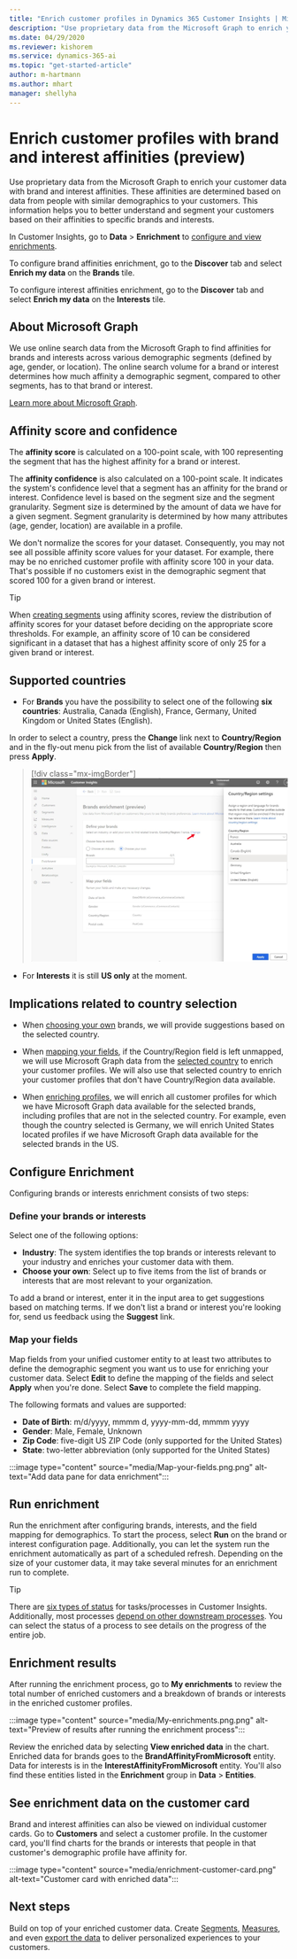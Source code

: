 ```yaml
---
title: "Enrich customer profiles in Dynamics 365 Customer Insights | Microsoft Docs"
description: "Use proprietary data from the Microsoft Graph to enrich your customer data with brand and interest affinities in Dynamics 365 Customer Insights."
ms.date: 04/29/2020
ms.reviewer: kishorem
ms.service: dynamics-365-ai
ms.topic: "get-started-article"
author: m-hartmann
ms.author: mhart
manager: shellyha
---
```


# Enrich customer profiles with brand and interest affinities (preview)

Use proprietary data from the Microsoft Graph to enrich your customer data with brand and interest affinities. These affinities are determined based on data from people with similar demographics to your customers. This information helps you to better understand and segment your customers based on their affinities to specific brands and interests.

In Customer Insights, go to **Data** > **Enrichment** to [configure and view enrichments](enrichment-hub.md).

To configure brand affinities enrichment, go to the **Discover** tab and select **Enrich my data** on the **Brands** tile.

To configure interest affinities enrichment, go to the **Discover** tab and select **Enrich my data** on the **Interests** tile.

## About Microsoft Graph

We use online search data from the Microsoft Graph to find affinities for brands and interests across various demographic segments (defined by age, gender, or location). The online search volume for a brand or interest determines how much affinity a demographic segment, compared to other segments, has to that brand or interest.

[Learn more about Microsoft Graph](https://docs.microsoft.com/graph/overview).

## Affinity score and confidence

The **affinity score** is calculated on a 100-point scale, with 100 representing the segment that has the highest affinity for a brand or interest.

The **affinity confidence** is also calculated on a 100-point scale. It indicates the system's confidence level that a segment has an affinity for the brand or interest. Confidence level is based on the segment size and the segment granularity. Segment size is determined by the amount of data we have for a given segment. Segment granularity is determined by how many attributes (age, gender, location) are available in a profile.

We don't normalize the scores for your dataset. Consequently, you may not see all possible affinity score values for your dataset. For example, there may be no enriched customer profile with affinity score 100 in your data. That's possible if no customers exist in the demographic segment that scored 100 for a given brand or interest.

> [!TIP]
> When [creating segments](segments.md) using affinity scores, review the distribution of affinity scores for your dataset before deciding on the appropriate score thresholds. For example, an affinity score of 10 can be considered significant in a dataset that has a highest affinity score of only 25 for a given brand or interest.

## Supported countries

- For **Brands** you have the possibility to select one of the following **six countries**: Australia, Canada (English), France, Germany, United Kingdom or United States (English).

In order to select a country, press the **Change** link next to **Country/Region** and in the fly-out menu pick from the list of available **Country/Region** then press **Apply**.

   > [!div class="mx-imgBorder"]
   > ![Choosing a country](media/Choose-country.png.png "Choosing a country")

- For **Interests** it is still **US only** at the moment.

## Implications related to country selection

- When [choosing your own](#supported-countries) brands, we will provide suggestions based on the selected country.

- When [mapping your fields](#map-your-fields), if the Country/Region field is left unmapped, we will use Microsoft Graph data from the [selected country](#supported-countries) to enrich your customer profiles.
We will also use that selected country to enrich your customer profiles that don't have Country/Region data available.

- When [enriching profiles](#run-enrichment), we will enrich all customer profiles for which we have Microsoft Graph data available for the selected brands, including profiles that are not in the selected country. For example, even though the country selected is Germany, we will enrich United States located profiles if we have Microsoft Graph data available for the selected brands in the US.

## Configure Enrichment

Configuring brands or interests enrichment consists of two steps:

### Define your brands or interests

   Select one of the following options:

   - **Industry**: The system identifies the top brands or interests relevant to your industry and enriches your customer data with them.
   - **Choose your own**: Select up to five items from the list of brands or interests that are most relevant to your organization.

   To add a brand or interest, enter it in the input area to get suggestions based on matching terms. If we don't list a brand or interest you're looking for, send us feedback using the **Suggest** link.

### Map your fields

   Map fields from your unified customer entity to at least two attributes to define the demographic segment you want us to use for enriching your customer data. Select **Edit** to define the mapping of the fields and select **Apply** when you're done. Select **Save** to complete the field mapping.

   The following formats and values are supported:

   - **Date of Birth**: m/d/yyyy, mmmm d, yyyy-mm-dd, mmmm yyyy
   - **Gender**: Male, Female, Unknown
   - **Zip Code**: five-digit US ZIP Code (only supported for the United States)
   - **State**: two-letter abbreviation (only supported for the United States)

:::image type="content" source="media/Map-your-fields.png.png" alt-text="Add data pane for data enrichment":::

## Run enrichment

Run the enrichment after configuring brands, interests, and the field mapping for demographics. To start the process, select **Run** on the brand or interest configuration page. Additionally, you can let the system run the enrichment automatically as part of a scheduled refresh.
Depending on the size of your customer data, it may take several minutes for an enrichment run to complete.

> [!TIP]
> There are [six types of status](system.md#status-types) for tasks/processes in Customer Insights. Additionally, most processes [depend on other downstream processes](system.md#refresh-policies). You can select the status of a process to see details on the progress of the entire job.

## Enrichment results

After running the enrichment process, go to **My enrichments** to review the total number of enriched customers and a breakdown of brands or interests in the enriched customer profiles.

:::image type="content" source="media/My-enrichments.png.png" alt-text="Preview of results after running the enrichment process":::

Review the enriched data by selecting **View enriched data** in the chart. Enriched data for brands goes to the **BrandAffinityFromMicrosoft** entity. Data for interests is in the **InterestAffinityFromMicrosoft** entity. You'll also find these entities listed in the **Enrichment** group in **Data** > **Entities**.

## See enrichment data on the customer card

Brand and interest affinities can also be viewed on individual customer cards. Go to **Customers** and select a customer profile. In the customer card, you'll find charts for the brands or interests that people in that customer's demographic profile have affinity for.

:::image type="content" source="media/enrichment-customer-card.png" alt-text="Customer card with enriched data":::

## Next steps

Build on top of your enriched customer data. Create [Segments](segments.md), [Measures](measures.md), and even [export the data](export-destinations.md) to deliver personalized experiences to your customers.
